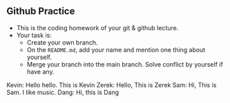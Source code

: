 ## Github Practice
* This is the coding homework of your git & github lecture.
* Your task is:
	* Create your own branch.  
	* On the `README.md`, add your name and mention one thing about yourself.  
	* Merge your branch into the main branch. Solve conflict by yourself if have any.

Kevin: Hello hello. This is Kevin
Zerek: Hello, This is Zerek
Sam: Hi, This is Sam. I like music. 
Dang: Hi, this is Dang